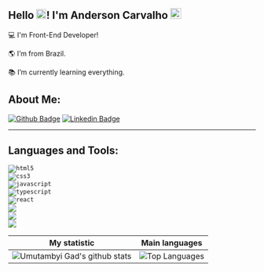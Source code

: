 ## Hello <img src="https://raw.githubusercontent.com/TheDudeThatCode/TheDudeThatCode/master/Assets/Earth.gif" width="20px">! I'm Anderson Carvalho <img src="https://user-images.githubusercontent.com/74038190/216120974-24a76b31-7f39-41f1-a38f-b3c1377cc612.png" width="22px">

💻 I'm Front-End Developer!

🌎 I’m from Brazil.

📚 I’m currently learning everything.


 

## About Me:


[![Github Badge](https://img.shields.io/badge/-Github-000?style=flat-square&logo=Github&logoColor=white&link=https://github.com/AndersonCarvalhoL)](https://github.com/AndersonCarvalhoL)
[![Linkedin Badge](https://img.shields.io/badge/-LinkedIn-blue?style=flat-square&logo=Linkedin&logoColor=white&link=https://www.linkedin.com/in/andersoncarvalhol/)]( https://www.linkedin.com/in/andersoncarvalhol/)


----------------------------------------------------------------------------------
## Languages and Tools:

<code><img aling="center" alt="html5" src="https://img.shields.io/badge/HTML5-E34F26?style=for-the-badge&logo=html5&logoColor=white" >
<img alt="css3" src="https://img.shields.io/badge/CSS3-1572B6?style=for-the-badge&logo=css3&logoColor=white" >
<img alt="javascript" src="https://img.shields.io/badge/JavaScript-F7DF1E?style=for-the-badge&logo=javascript&logoColor=black" >
<img alt="typescript" src="https://img.shields.io/badge/TypeScript-007ACC?style=for-the-badge&logo=typescript&logoColor=white " >
<img alt="react" src="https://img.shields.io/badge/React-20232A?style=for-the-badge&logo=react&logoColor=61DAFB " >
<img src="https://img.shields.io/badge/Angular-DD0031?style=for-the-badge&logo=angular&logoColor=white">
<img src="https://img.shields.io/badge/Tailwind_CSS-38B2AC?style=for-the-badge&logo=tailwind-css&logoColor=white">
<img src="https://img.shields.io/badge/Node%20js-339933?style=for-the-badge&logo=nodedotjs&logoColor=white">
</code>


| My statistic                                                                                                                                                            | Main languages                                                                                                                                                                     |
| ------------------------------------------------------------------------------------------------------------------------------------------------------------------------ | ---------------------------------------------------------------------------------------------------------------------------------------------------------------------------------- |
| ![Umutambyi Gad's github stats](https://github-readme-stats.vercel.app/api?username=AndersonCarvalhoL&show_icons=true&hide_border=true&count_private=true&theme=radical) | ![Top Languages](https://github-readme-stats.vercel.app/api/top-langs/?username=AndersonCarvalhoL&langs_count=10&count_private=true&hide_border=true&theme=radical&layout=compact) |
